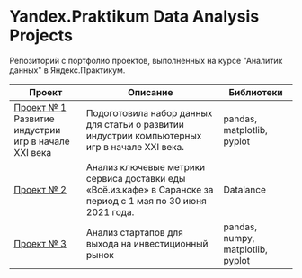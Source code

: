 # Yandex.Praktikum Data Analysis Projects
Репозиторий с портфолио проектов, выполненных на курсе "Аналитик данных" в Яндекс.Практикум.

| **Проект** | **Описание** | **Библиотеки** |
|----------|----------|----------|
| [Проект № 1](https://github.com/AgentDesher/YandexPracticum-DataAnalyst-Projects/tree/main/computer-games-in-XXI-century "Код проекта на GitHub")<br> Развитие индустрии игр в начале XXI века   | Подоготовила набор данных для статьи о развитии индустрии компьютерных игр в начале XXI века.   | pandas, matplotlib, pyplot |
|[Проект № 2](https://datalens.yandex/6daka5z6nbfos "Дашборд в DataLance")<br>| Анализ ключевые метрики сервиса доставки еды «Всё.из.кафе» в Саранске за период с 1 мая по 30 июня 2021 года. |Datalance|
|[Проект № 3](https://github.com/AgentDesher/YandexPracticum-DataAnalyst-Projects/tree/main/startup-research "Код проекта на GitHub")<br>| Анализ стартапов для выхода на инвестиционный рынок |pandas, numpy, matplotlib, pyplot |

